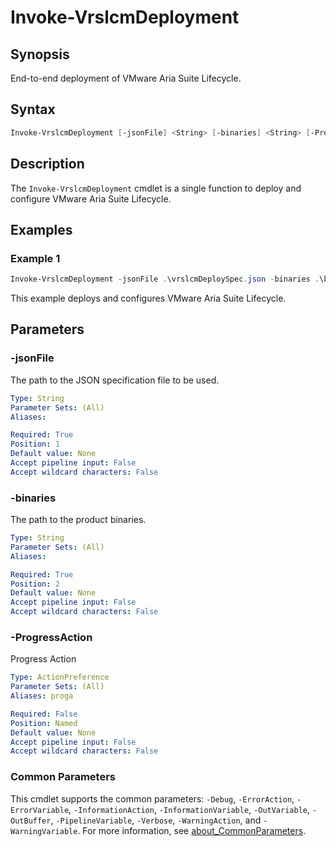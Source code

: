 # Invoke-VrslcmDeployment

## Synopsis

End-to-end deployment of VMware Aria Suite Lifecycle.

## Syntax

```powershell
Invoke-VrslcmDeployment [-jsonFile] <String> [-binaries] <String> [-ProgressAction <ActionPreference>] [<CommonParameters>]
```

## Description

The `Invoke-VrslcmDeployment` cmdlet is a single function to deploy and configure VMware Aria Suite Lifecycle.

## Examples

### Example 1

```powershell
Invoke-VrslcmDeployment -jsonFile .\vrslcmDeploySpec.json -binaries .\binaries
```

This example deploys and configures VMware Aria Suite Lifecycle.

## Parameters

### -jsonFile

The path to the JSON specification file to be used.

```yaml
Type: String
Parameter Sets: (All)
Aliases:

Required: True
Position: 1
Default value: None
Accept pipeline input: False
Accept wildcard characters: False
```

### -binaries

The path to the product binaries.

```yaml
Type: String
Parameter Sets: (All)
Aliases:

Required: True
Position: 2
Default value: None
Accept pipeline input: False
Accept wildcard characters: False
```

### -ProgressAction

Progress Action

```yaml
Type: ActionPreference
Parameter Sets: (All)
Aliases: proga

Required: False
Position: Named
Default value: None
Accept pipeline input: False
Accept wildcard characters: False
```

### Common Parameters

This cmdlet supports the common parameters: `-Debug`, `-ErrorAction`, `-ErrorVariable`, `-InformationAction`, `-InformationVariable`, `-OutVariable`, `-OutBuffer`, `-PipelineVariable`, `-Verbose`, `-WarningAction`, and `-WarningVariable`. For more information, see [about_CommonParameters](http://go.microsoft.com/fwlink/?LinkID=113216).
